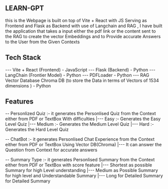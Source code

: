 ## LEARN-GPT
this is the Webpage is built on top of Vite + React with JS Serving as Frontend and Flask as Backend with use of Langchain and RAG , I have built the application that takes a input either the pdf link or the content  sent to the RAG to create the vector Embeddings and 
to Provide accurate Answers to the User from the Given Contexts

## Tech Stack 
--- Vite + React (Frontend)  - JavaScript
--- Flask (Backend) - Python
--- LangChain  (Frontier Model) - Python 
--- PDFLoader - Python 
--- RAG Vector Database Chroma DB (to store the Data in terms of Vectors of 1534 dimensions ) - Python 

## Features 
-- Personlized Quiz :- it generates the Personlised Quiz from the Context either from PDF or TextBox With difficulties 
|--- Easy :- Generates the Easy Level Quiz 
|--- Medium :- Generates the Medium Level Quiz
|--- Hard :- Generates the Hard Level Quiz

-- ChatBot :- it generates Personlised Chat Experience from the Context either from PDF or TextBox Using Vector DB(Chroma)
|--- It can answer the Question from Context for accurate answers 
 
-- Summary Type :- it generates Personlised Summary from the Context either from PDF or TextBox with score feature 
|--- Shortest as possible Summary for high Level understanding 
|--- Medium as Possible Summary for high level and Understandable Summary
|--- Long for Detailed Summary for Detailed Summary
